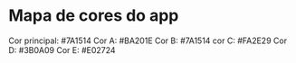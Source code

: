 # Mapa de cores do app

Cor principal: #7A1514
Cor A: #BA201E
Cor B: #7A1514
cor C: #FA2E29
Cor D: #3B0A09
Cor E: #E02724
